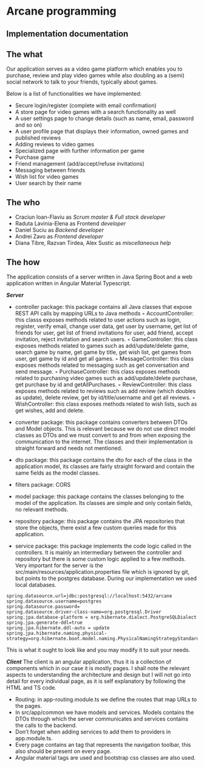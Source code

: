 # Arcane programming

## Implementation documentation

## The what

Our application serves as a video game platform which enables you to purchase, review and play video games
while also doubling as a (semi) social network to talk to your friends, typically about games.

Below is a list of functionalities we have implemented:

- Secure login/register (complete with email confirmation)
- A store page for video games with a search functionality as well
- A user settings page to change details (such as name, email, password and so on)
- A user profile page that displays their information, owned games and published reviews
- Adding reviews to video games
- Specialized page with further information per game
- Purchase game
- Friend management (add/accept/refuse invitations)
- Messaging between friends
- Wish list for video games
- User search by their name

## The who

- Craciun Ioan-Flaviu as _Scrum master & Full stack developer_
- Raduta Lavinia-Elena as Frontend _developer_
- Daniel Suciu as _Backend developer_
- Andrei Zavo as _Frontend developer_
- Diana Tibre, Razvan Tirdea, Alex Sustic as _miscellaneous help_

## The how

The application consists of a server written in Java Spring Boot and a web application written in Angular
Material Typescript.

**_Server_**

- controller package: this package contains all Java classes that expose REST API calls by mapping URLs
    to Java methods
    ◦ AccountController: this classs exposes methods related to user actions such as login, register, verify
       email, change user data, get user by username, get list of friends for user, get list of friend invitations
       for user, add friend, accept invitation, reject invitation and search users.
    ◦ GameController: this class exposes methods related to games such as add/update/delete game,
       search game by name, get game by title, get wish list, get games from user, get game by id and get
       all games.
    ◦ MessageController: this class exposes methods related to messaging such as get conversation and
       send message.
    ◦ PurchaseController: this class exposes methods related to purchasing video games such as
       add/update/delete purchase, get purchase by id and getAllPurchases.
    ◦ ReviewController: this class exposes methods related to reviews such as add review (which doubles
       as update), delete review, get by id/title/username and get all reviews.
    ◦ WishController: this class exposes methods related to wish lists, such as get wishes, add and delete.


- converter package: this package contains converters between DTOs and Model objects. This is relevant
    because we do not use direct model classes as DTOs and we must convert to and from when exposing
    the communication to the internet. The classes and their implementation is straight forward and needs
    not mentioned.
- dto package: this package contains the dto for each of the class in the application model, its classes are
    fairly straight forward and contain the same fields as the model classes.
- filters package: CORS
- model package: this package contains the classes belonging to the model of the application. Its classes
    are simple and only contain fields, no relevant methods.
- repository package: this package contains the JPA repositories that store the objects, there exist a few
    custom queries made for this application.
- service package: this package implements the code logic called in the controllers. It is mainly an
    intermediary between the controller and repository but there is some custom logic applied to a few
    methods.
Very important for the server is the src/main/resources/application.properties file which is ignored by git, but
points to the postgres database. During our implementation we used local databases.

```
spring.datasource.url=jdbc:postgresql://localhost:5432/arcane
spring.datasource.username=postgres
spring.datasource.password=
spring.datasource.driver-class-name=org.postgresql.Driver
spring.jpa.database-platform = org.hibernate.dialect.PostgreSQLDialect
spring.jpa.generate-ddl=true
spring.jpa.hibernate.ddl-auto = update
spring.jpa.hibernate.naming.physical-
strategy=org.hibernate.boot.model.naming.PhysicalNamingStrategyStandardImpl
```

This is what it ought to look like and you may modify it to suit your needs.

**_Client_**
The client is an angular application, thus it is a collection of components which in our case it is mostly pages. I
shall note the relevant aspects to understanding the architecture and design but I will not go into detail for every
individual page, as it is self explanatory by following the HTML and TS code.

- Routing: in app-routing.module.ts we define the routes that map URLs to the pages.
- In src/app/common we have models and services. Models contains the DTOs through which the server
    communicates and services contains the calls to the backend.
- Don’t forget when adding services to add them to providers in app.module.ts.
- Every page contains an <app-menu> tag that represents the navigation toolbar, this also should be
    present on every page.
- Angular material tags are used and bootstrap css classes are also used.

 
